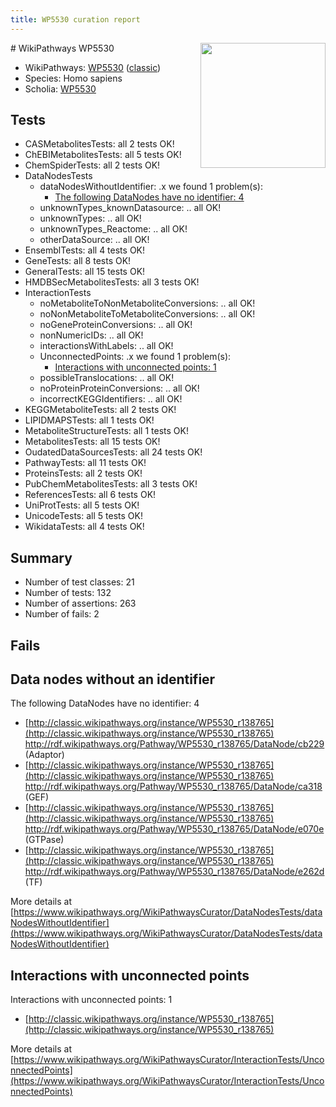```yaml
---
title: WP5530 curation report
---
```


<img style="float: right; width: 200px" src="https://upload.wikimedia.org/wikipedia/commons/thumb/8/83/Wplogo_with_text_500.png/640px-Wplogo_with_text_500.png" />
# WikiPathways WP5530

* WikiPathways: [WP5530](https://wikipathways.org/pathways/WP5530) ([classic](https://classic.wikipathways.org/instance/WP5530))
* Species: Homo sapiens
* Scholia: [WP5530](https://scholia.toolforge.org/wikipathways/WP5530)
## Tests
* CASMetabolitesTests: all 2 tests OK!
* ChEBIMetabolitesTests: all 5 tests OK!
* ChemSpiderTests: all 2 tests OK!
* DataNodesTests
    * dataNodesWithoutIdentifier: .x we found 1 problem(s):
        * [The following DataNodes have no identifier: 4](#d2d32fa3)
    * unknownTypes_knownDatasource: .. all OK!
    * unknownTypes: .. all OK!
    * unknownTypes_Reactome: .. all OK!
    * otherDataSource: .. all OK!
* EnsemblTests: all 4 tests OK!
* GeneTests: all 8 tests OK!
* GeneralTests: all 15 tests OK!
* HMDBSecMetabolitesTests: all 3 tests OK!
* InteractionTests
    * noMetaboliteToNonMetaboliteConversions: .. all OK!
    * noNonMetaboliteToMetaboliteConversions: .. all OK!
    * noGeneProteinConversions: .. all OK!
    * nonNumericIDs: .. all OK!
    * interactionsWithLabels: .. all OK!
    * UnconnectedPoints: .x we found 1 problem(s):
        * [Interactions with unconnected points: 1](#35a61ad9)
    * possibleTranslocations: .. all OK!
    * noProteinProteinConversions: .. all OK!
    * incorrectKEGGIdentifiers: .. all OK!
* KEGGMetaboliteTests: all 2 tests OK!
* LIPIDMAPSTests: all 1 tests OK!
* MetaboliteStructureTests: all 1 tests OK!
* MetabolitesTests: all 15 tests OK!
* OudatedDataSourcesTests: all 24 tests OK!
* PathwayTests: all 11 tests OK!
* ProteinsTests: all 2 tests OK!
* PubChemMetabolitesTests: all 3 tests OK!
* ReferencesTests: all 6 tests OK!
* UniProtTests: all 5 tests OK!
* UnicodeTests: all 5 tests OK!
* WikidataTests: all 4 tests OK!


## Summary

* Number of test classes: 21
* Number of tests: 132
* Number of assertions: 263
* Number of fails: 2

## Fails

<a name="d2d32fa3" />

## Data nodes without an identifier

The following DataNodes have no identifier: 4

* [http://classic.wikipathways.org/instance/WP5530_r138765](http://classic.wikipathways.org/instance/WP5530_r138765) http://rdf.wikipathways.org/Pathway/WP5530_r138765/DataNode/cb229 (Adaptor)
* [http://classic.wikipathways.org/instance/WP5530_r138765](http://classic.wikipathways.org/instance/WP5530_r138765) http://rdf.wikipathways.org/Pathway/WP5530_r138765/DataNode/ca318 (GEF)
* [http://classic.wikipathways.org/instance/WP5530_r138765](http://classic.wikipathways.org/instance/WP5530_r138765) http://rdf.wikipathways.org/Pathway/WP5530_r138765/DataNode/e070e (GTPase)
* [http://classic.wikipathways.org/instance/WP5530_r138765](http://classic.wikipathways.org/instance/WP5530_r138765) http://rdf.wikipathways.org/Pathway/WP5530_r138765/DataNode/e262d (TF)


More details at [https://www.wikipathways.org/WikiPathwaysCurator/DataNodesTests/dataNodesWithoutIdentifier](https://www.wikipathways.org/WikiPathwaysCurator/DataNodesTests/dataNodesWithoutIdentifier)

<a name="35a61ad9" />

## Interactions with unconnected points

Interactions with unconnected points: 1

* [http://classic.wikipathways.org/instance/WP5530_r138765](http://classic.wikipathways.org/instance/WP5530_r138765)


More details at [https://www.wikipathways.org/WikiPathwaysCurator/InteractionTests/UnconnectedPoints](https://www.wikipathways.org/WikiPathwaysCurator/InteractionTests/UnconnectedPoints)

